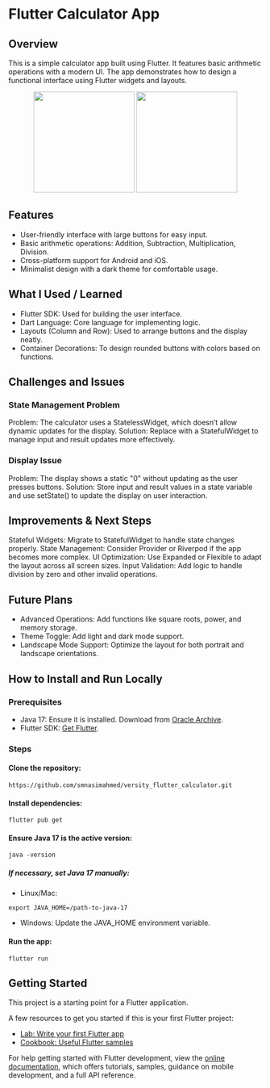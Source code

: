 # Flutter Calculator App

## Overview
This is a simple calculator app built using Flutter. It features basic arithmetic operations with a modern UI. The app demonstrates how to design a functional interface using Flutter widgets and layouts.

<p align="center">
  <img src="https://github.com/user-attachments/assets/1c7a4fcd-28d5-4d97-bef5-33a596528c62" width="200"/>
  <img src="https://github.com/user-attachments/assets/678c4466-2128-4437-ac2c-e8b6dd7617a5" width="200"/>
</p>

## Features
* User-friendly interface with large buttons for easy input.
* Basic arithmetic operations: Addition, Subtraction, Multiplication, Division.
* Cross-platform support for Android and iOS.
* Minimalist design with a dark theme for comfortable usage.

## What I Used / Learned
* Flutter SDK: Used for building the user interface.
* Dart Language: Core language for implementing logic.
* Layouts (Column and Row): Used to arrange buttons and the display neatly.
* Container Decorations: To design rounded buttons with colors based on functions.

## Challenges and Issues
### State Management Problem
Problem: The calculator uses a StatelessWidget, which doesn’t allow dynamic updates for the display.
Solution: Replace with a StatefulWidget to manage input and result updates more effectively.
### Display Issue
Problem: The display shows a static "0" without updating as the user presses buttons.
Solution: Store input and result values in a state variable and use setState() to update the display on user interaction.

## Improvements & Next Steps
Stateful Widgets: Migrate to StatefulWidget to handle state changes properly.
State Management: Consider Provider or Riverpod if the app becomes more complex.
UI Optimization: Use Expanded or Flexible to adapt the layout across all screen sizes.
Input Validation: Add logic to handle division by zero and other invalid operations.

## Future Plans
* Advanced Operations: Add functions like square roots, power, and memory storage.
* Theme Toggle: Add light and dark mode support.
* Landscape Mode Support: Optimize the layout for both portrait and landscape orientations.

## How to Install and Run Locally
### Prerequisites
* Java 17: Ensure it is installed. Download from [Oracle Archive](https://www.oracle.com/java/technologies/javase/jdk17-archive-downloads.html).
* Flutter SDK: [Get Flutter](https://docs.flutter.dev/get-started/install/windows).

### Steps
#### Clone the repository:
```
https://github.com/smnasimahmed/versity_flutter_calculator.git
```

#### Install dependencies:
```
flutter pub get
```

#### Ensure Java 17 is the active version:
```
java -version
```
##### If necessary, set Java 17 manually:

* Linux/Mac:
```
export JAVA_HOME=/path-to-java-17
```
* Windows: Update the JAVA_HOME environment variable.
#### Run the app:
```
flutter run
```


## Getting Started

This project is a starting point for a Flutter application.

A few resources to get you started if this is your first Flutter project:

- [Lab: Write your first Flutter app](https://docs.flutter.dev/get-started/codelab)
- [Cookbook: Useful Flutter samples](https://docs.flutter.dev/cookbook)

For help getting started with Flutter development, view the
[online documentation](https://docs.flutter.dev/), which offers tutorials,
samples, guidance on mobile development, and a full API reference.

